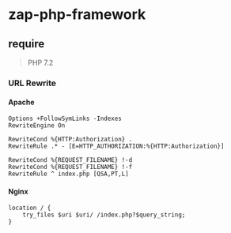 # zap-php-framework

## require

> PHP 7.2




### URL Rewrite

#### Apache
````apacheconf
Options +FollowSymLinks -Indexes
RewriteEngine On
 
RewriteCond %{HTTP:Authorization} .
RewriteRule .* - [E=HTTP_AUTHORIZATION:%{HTTP:Authorization}]
 
RewriteCond %{REQUEST_FILENAME} !-d
RewriteCond %{REQUEST_FILENAME} !-f
RewriteRule ^ index.php [QSA,PT,L]
````


#### Nginx
````text
location / {
    try_files $uri $uri/ /index.php?$query_string;
}
````